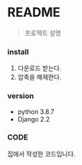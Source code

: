 # README

> 프로젝트 설명

### install

1. 다운로드 받는다.
2. 압축을 해제한다.

### version

- python 3.8.7
- Django 2.2

### CODE

집에서 작성한 코드입니다.
